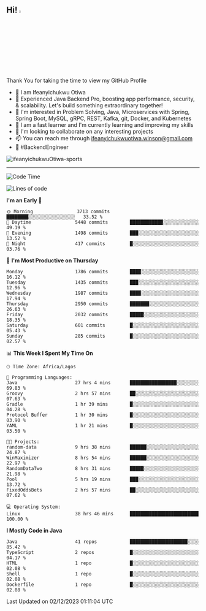 <!-- BLOG-POST-LIST:START --><!-- BLOG-POST-LIST:END -->

## Hi! <img src="https://media.giphy.com/media/hvRJCLFzcasrR4ia7z/giphy.gif" width="4%"> 

Thank You for taking the time to view my GitHub Profile

- 👋 I am Ifeanyichukwu Otiwa
- 🚀 Experienced Java Backend Pro, boosting app performance, security, & scalability. Let's build something extraordinary together!
- 👀 I'm interested in Problem Solving, Java, Microservices with Spring, Spring Boot, MySQL, gRPC, REST, Kafka, git, Docker, and Kubernetes
- 🌱 I am a fast learner and I'm currently learning and improving my skills
- 💞️ I'm looking to collaborate on any interesting projects
- 📫 You can reach me through ifeanyichukwuotiwa.winson@gmail.com
- 🚀 #BackendEngineer

<p align="left" marginTop="10px"> <img src="https://komarev.com/ghpvc/?username=ifeanyichukwuOtiwa-sports&label=Profile%20views&color=0e75b6&style=for-the-badge" alt="ifeanyichukwuOtiwa-sports" /> </p>

***

<!--START_SECTION:waka-->
![Code Time](http://img.shields.io/badge/Code%20Time-1%2C998%20hrs%208%20mins-blue)

![Lines of code](https://img.shields.io/badge/From%20Hello%20World%20I%27ve%20Written-4.2%20million%20lines%20of%20code-blue)

**I'm an Early 🐤** 

```text
🌞 Morning                3713 commits        ████████░░░░░░░░░░░░░░░░░   33.52 % 
🌆 Daytime                5448 commits        ████████████░░░░░░░░░░░░░   49.19 % 
🌃 Evening                1498 commits        ███░░░░░░░░░░░░░░░░░░░░░░   13.52 % 
🌙 Night                  417 commits         █░░░░░░░░░░░░░░░░░░░░░░░░   03.76 % 
```
📅 **I'm Most Productive on Thursday** 

```text
Monday                   1786 commits        ████░░░░░░░░░░░░░░░░░░░░░   16.12 % 
Tuesday                  1435 commits        ███░░░░░░░░░░░░░░░░░░░░░░   12.96 % 
Wednesday                1987 commits        ████░░░░░░░░░░░░░░░░░░░░░   17.94 % 
Thursday                 2950 commits        ███████░░░░░░░░░░░░░░░░░░   26.63 % 
Friday                   2032 commits        █████░░░░░░░░░░░░░░░░░░░░   18.35 % 
Saturday                 601 commits         █░░░░░░░░░░░░░░░░░░░░░░░░   05.43 % 
Sunday                   285 commits         █░░░░░░░░░░░░░░░░░░░░░░░░   02.57 % 
```


📊 **This Week I Spent My Time On** 

```text
🕑︎ Time Zone: Africa/Lagos

💬 Programming Languages: 
Java                     27 hrs 4 mins       █████████████████░░░░░░░░   69.83 % 
Groovy                   2 hrs 57 mins       ██░░░░░░░░░░░░░░░░░░░░░░░   07.63 % 
Gradle                   1 hr 39 mins        █░░░░░░░░░░░░░░░░░░░░░░░░   04.28 % 
Protocol Buffer          1 hr 30 mins        █░░░░░░░░░░░░░░░░░░░░░░░░   03.90 % 
YAML                     1 hr 21 mins        █░░░░░░░░░░░░░░░░░░░░░░░░   03.50 % 

🐱‍💻 Projects: 
random-data              9 hrs 38 mins       ██████░░░░░░░░░░░░░░░░░░░   24.87 % 
WinMaximizer             8 hrs 54 mins       ██████░░░░░░░░░░░░░░░░░░░   22.97 % 
RandomDataTwo            8 hrs 31 mins       █████░░░░░░░░░░░░░░░░░░░░   21.98 % 
Pool                     5 hrs 19 mins       ███░░░░░░░░░░░░░░░░░░░░░░   13.72 % 
FixedOddsBets            2 hrs 57 mins       ██░░░░░░░░░░░░░░░░░░░░░░░   07.62 % 

💻 Operating System: 
Linux                    38 hrs 46 mins      █████████████████████████   100.00 % 
```

**I Mostly Code in Java** 

```text
Java                     41 repos            █████████████████████░░░░   85.42 % 
TypeScript               2 repos             █░░░░░░░░░░░░░░░░░░░░░░░░   04.17 % 
HTML                     1 repo              █░░░░░░░░░░░░░░░░░░░░░░░░   02.08 % 
Shell                    1 repo              █░░░░░░░░░░░░░░░░░░░░░░░░   02.08 % 
Dockerfile               1 repo              █░░░░░░░░░░░░░░░░░░░░░░░░   02.08 % 
```




 Last Updated on 02/12/2023 01:11:04 UTC
<!--END_SECTION:waka-->

<!--
<p align="center">
![trophy](https://github-profile-trophy.vercel.app/?username=ifeanyichukwuOtiwa-sports&theme=onedark) (https://github.com/ryo-ma/github-profile-trophy)
</p>
-->

<!---
ifeanyi-otiwa/ifeanyi-otiwa is a ✨ special ✨ repository because its `README.md` (this file) appears on your GitHub profile.
You can click the Preview link to take a look at your changes.
--->
